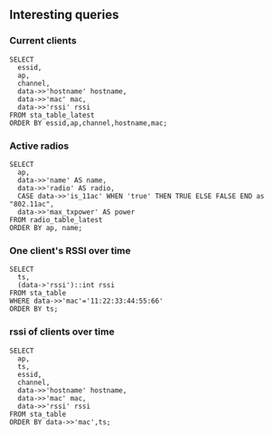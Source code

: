## Interesting queries



### Current clients
```
SELECT
  essid,
  ap,
  channel,
  data->>'hostname' hostname,
  data->>'mac' mac,
  data->>'rssi' rssi
FROM sta_table_latest
ORDER BY essid,ap,channel,hostname,mac;
```

### Active radios
```
SELECT
  ap,
  data->>'name' AS name,
  data->>'radio' AS radio,
  CASE data->>'is_11ac' WHEN 'true' THEN TRUE ELSE FALSE END as "802.11ac",
  data->>'max_txpower' AS power
FROM radio_table_latest
ORDER BY ap, name;
```

### One client's RSSI over time
```
SELECT
  ts,
  (data->'rssi')::int rssi
FROM sta_table
WHERE data->>'mac'='11:22:33:44:55:66'
ORDER BY ts;
```

### rssi of clients over time
```
SELECT
  ap,
  ts,
  essid,
  channel,
  data->>'hostname' hostname,
  data->>'mac' mac,
  data->>'rssi' rssi
FROM sta_table
ORDER BY data->>'mac',ts;
```
